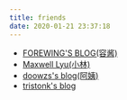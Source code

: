 ```yaml
---
title: friends
date: 2020-01-21 23:37:18
---
```

- [FOREWING'S BLOG(容酱)](https://jbesu.com/)	
- [Maxwell Lyu(小林)](https://maxwell-lyu.github.io/)
- [doowzs's blog(阿姨)](https://doowzs.com)
- [tristonk's blog ](http://www.tristonk.com/)